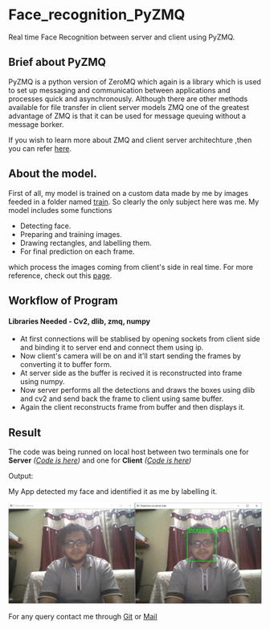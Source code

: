 # Face_recognition_PyZMQ
Real time Face Recognition between server and client using PyZMQ.

## Brief about PyZMQ
PyZMQ is a python version of ZeroMQ which again is a library which is used to set up messaging and communication between applications and processes quick and asynchronously.
Although there are other methods available for file transfer in client server models ZMQ one of the greatest advantage of ZMQ is that it can be used for message queuing without a message borker.

If you wish to learn more about ZMQ and client server architechture ,then you can refer [here](https://github.com/Learn-Write-Repeat/Open-contributions/blob/master/Akshay_Python_PyZMQ.md).

## About the model.
First of all, my model is trained on a custom data made by me by images feeded in a folder named [train](https://github.com/Shreyansh-Gupta/Face_recognition_PyZMQ/tree/main/train). So clearly the only subject here was me. My model includes some functions
* Detecting face.
* Preparing and training images.
* Drawing rectangles, and labelling them.
* For final prediction on each frame.

which process the images coming from client's side in real time. For more reference, check out this [page](https://datascienceplus.com/face-recognition-with-opencv/).

## Workflow of Program
#### Libraries Needed - Cv2, dlib, zmq, numpy

* At first connections will be stablised by opening sockets from client side and binding it to server end and connect them using ip.
* Now client's camera will be on and it'll start sending the frames by converting it to buffer form.
* At server side as the buffer is recived it is reconstructed into frame using numpy.
* Now server performs all the detections and draws the boxes using dlib and cv2 and send back the frame to client using same buffer.
* Again the client reconstructs frame from buffer and then displays it.

## Result
The code was being runned on local host between two terminals one for **Server** *([Code is here](https://github.com/Shreyansh-Gupta/Face_recognition_PyZMQ/blob/main/Server%20Face%20Detection.ipynb))* and one for **Client** *([Code is here](https://github.com/Shreyansh-Gupta/Face_recognition_PyZMQ/blob/main/Client%20Face%20Detection.ipynb))*

Output:

My App detected my face and identified it as me by labelling it.


![Prediction](https://github.com/Shreyansh-Gupta/Face_recognition_PyZMQ/blob/main/Prediction.png)

For any query contact me through [Git](https://github.com/Shreyansh-Gupta) or [Mail](nvshreyanshgupta@gmail.com)
